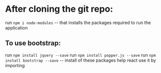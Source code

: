 # After cloning the git repo:
run ```npm i node-modules```
-- that installs the packages required to run the application

## To use bootstrap:
run ```npm install jquery --save```
run ```npm install popper.js --save```
run ```npm install bootstrap --save```
-- install of these packages help react use it by importing
